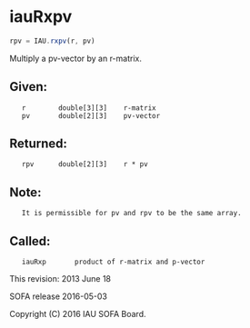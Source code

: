 # iauRxpv

```js
rpv = IAU.rxpv(r, pv)
```

Multiply a pv-vector by an r-matrix.

## Given:
```
   r        double[3][3]    r-matrix
   pv       double[2][3]    pv-vector
```

## Returned:
```
   rpv      double[2][3]    r * pv
```

## Note:
```
   It is permissible for pv and rpv to be the same array.
```

## Called:
```
   iauRxp       product of r-matrix and p-vector
```

This revision:  2013 June 18

SOFA release 2016-05-03

Copyright (C) 2016 IAU SOFA Board.